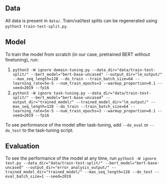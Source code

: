 ## Data
All data is present in `data/`. Train/val/test splits can be regenerated using `python3 train-test-split.py`.

## Model
To train the model from scratch (in our case, pretrained BERT without finetuning), run:
1. `python3 -W ignore domain-tuning.py --data_dir="data/train-test-split/" --bert_model="bert-base-uncased" --output_dir="lm_output/" --max_seq_length=128 --do_train --train_batch_size=64 --learning_rate=5e-5 --num_train_epochs=3 --warmup_proportion=0.1 --seed=2019 --fp16`
2. `python3 -W ignore task-tuning.py --data_dir="data/train-test-split/" --bert_model="bert-base-uncased" --output_dir="trained_model/" --trained_model_dir="lm_output/" --max_seq_length=128 --do_train --train_batch_size=64 --learning_rate=5e-5 --num_train_epochs=3 --warmup_proportion=0.1 --seed=2019 --fp16`

To see performance of the model after task-tuning, add `--do_eval` or `--do_test` to the task-tuning script.

## Evaluation
To see the performance of the model at any time, run `python3 -W ignore test.py --data_dir="data/train-test-split/" --bert_model="bert-base-uncased" --output_dir="error_analysis_output/" --trained_model_dir="trained_model/" --max_seq_length=128 --do_test --eval_batch_size=1 --seed=2019`

